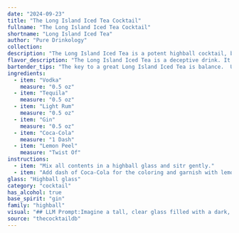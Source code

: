 ```yaml
---
date: "2024-09-23"
title: "The Long Island Iced Tea Cocktail"
fullname: "The Long Island Iced Tea Cocktail"
shortname: "Long Island Iced Tea"
author: "Pure Drinkology"
collection:
description: "The Long Island Iced Tea is a potent highball cocktail, born in the 1970s on Long Island, New York. This strong, multi-spirit drink, often mistaken for tea due to its dark color, is classified as a highball due to its base of cola and spirit ratios. "
flavor_description: "The Long Island Iced Tea is a deceptive drink. It's sweet and refreshing, with the Coca-Cola dominating the initial taste. But beneath that, there's a potent kick of alcohol from the vodka, tequila, rum, and gin, creating a complex and surprisingly strong punch. The lemon peel adds a subtle citrus note that balances the sweetness and bitterness, leaving you with a lingering warmth and a sense of happy confusion. "
bartender_tips: "The key to a great Long Island Iced Tea is balance.  Use equal parts of each spirit, around 1/2oz each.  Avoid over-pouring the Coca-Cola - it should just top the drink. A good quality lemon peel will make a difference, so use a fresh one and express the oils over the drink before dropping it in.  Don't forget the ice! It's a powerful drink, so enjoy responsibly. "
ingredients:
  - item: "Vodka"
    measure: "0.5 oz"
  - item: "Tequila"
    measure: "0.5 oz"
  - item: "Light Rum"
    measure: "0.5 oz"
  - item: "Gin"
    measure: "0.5 oz"
  - item: "Coca-Cola"
    measure: "1 Dash"
  - item: "Lemon Peel"
    measure: "Twist Of"
instructions:
  - item: "Mix all contents in a highball glass and sitr gently."
  - item: "Add dash of Coca-Cola for the coloring and garnish with lemon or lime twist."
glass: "Highball glass"
category: "cocktail"
has_alcohol: true
base_spirit: "gin"
family: "highball"
visual: "## LLM Prompt:Imagine a tall, clear glass filled with a dark, amber liquid. The liquid is effervescent, with tiny bubbles rising to the surface. The top of the drink is adorned with a thin slice of lemon peel, its yellow rind contrasting beautifully with the dark depths of the cocktail. Describe the drink's appearance in detail, paying attention to the color, texture, and any other visual elements that make it enticing. "
source: "thecocktaildb"
---
```


